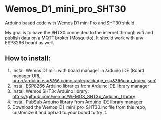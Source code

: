 # Wemos_D1_mini_pro_SHT30
Arduino based code with Wemos D1 mini Pro and SHT30 shield.

My goal is to have the SHT30 connected to the internet through wifi and publish data on a MQTT broker (Mosquitto). 
It should work with any ESP8266 board as well.

## How to install:
1. Install Wemos D1 mini with board manager in Arduino IDE (Board manager URL: http://arduino.esp8266.com/stable/package_esp8266com_index.json)
2. Install ESP8266 Arduino libraries from Arduino IDE library manager
3. Install Wemos SHT3x Arduino library: https://github.com/wemos/WEMOS_SHT3x_Arduino_Library
4. Install PubSub Arduino library from Arduino IDE library manager
5. Download the Wemos_D1_mini_pro_SHT30.ino file from this repo, customize it and upload to your board to try it.
